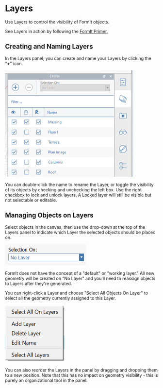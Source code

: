 # Layers

Use Layers to control the visibility of FormIt objects.

See Layers in action by following the [FormIt Primer.](https://windows.help.formit.autodesk.com/building-the-farnsworth-house/control-visibility-with-layers)

## Creating and Naming Layers

In the Layers panel, you can create and name your Layers by clicking the "**+**" icon.

![](<../.gitbook/assets/layer-locking-image (1).jpg>)

You can double-click the name to rename the Layer, or toggle the visibility of its objects by checking and unchecking the left box. Use the right checkbox to lock and unlock layers. A Locked layer will still be visible but not selectable or editable.

## Managing Objects on Layers

Select objects in the canvas, then use the drop-down at the top of the Layers panel to indicate which Layer the selected objects should be placed on.

![](../.gitbook/assets/20191216-layers-panel-2.png)

FormIt does not have the concept of a "default" or "working layer." All new geometry will be created on "No Layer" and you'll need to reassign objects to Layers after they're generated.

You can right-click a Layer and choose "Select All Objects On Layer" to select all the geometry currently assigned to this Layer.

![](../.gitbook/assets/20191216-layers-panel-3.png)

You can also reorder the Layers in the panel by dragging and dropping them to a new position. Note that this has no impact on geometry visibility - this is purely an organizational tool in the panel.
